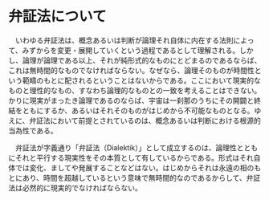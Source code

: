 # 弁証法について

　いわゆる弁証法は、概念あるいは判断が論理それ自体に内在する法則によって、みずからを変更・展開していくという過程であるとして理解される。しかし、論理が論理である以上、それが純形式的なものにとどまるのであるならば、これは無時間的なものでなければならない。なぜなら、論理そのものが時間性という範疇のもとに配されるということはないからである。ここにおいて現実的なものと理性的なもの、すなわち論理的なものとの一致を考えることはできない。かりに現実がまったき論理であるのならば、宇宙は一刹那のうちにその開闢と終結をともにするか、あるいはそれそのものがはじめから不可能なものとなる。ゆえに、弁証法において前提とされているのは、概念あるいは判断における根源的当為性である。
 
　弁証法が字義通り「弁証法（Dialektik）」として成立するのは、論理性とともにそれと平行する現実性をその本質として有しているからである。形式はそれ自体では変化、ましてや発展することなどはない。はじめからそれは永遠の相のもとにあり、時間を超越しているという意味で無時間的なのであるからして、弁証法は必然的に現実的でなければならない。
 
